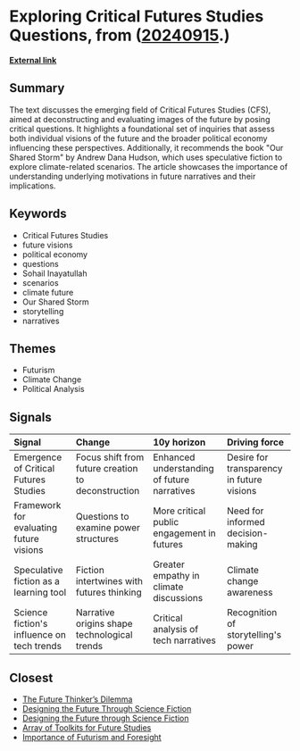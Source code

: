 # __Exploring Critical Futures Studies Questions__, from ([20240915](https://kghosh.substack.com/p/20240915).)

__[External link](https://futureslens.johanneskleske.com/key-questions-in-critical-futures-studies/)__



## Summary

The text discusses the emerging field of Critical Futures Studies (CFS), aimed at deconstructing and evaluating images of the future by posing critical questions. It highlights a foundational set of inquiries that assess both individual visions of the future and the broader political economy influencing these perspectives. Additionally, it recommends the book "Our Shared Storm" by Andrew Dana Hudson, which uses speculative fiction to explore climate-related scenarios. The article showcases the importance of understanding underlying motivations in future narratives and their implications.

## Keywords

* Critical Futures Studies
* future visions
* political economy
* questions
* Sohail Inayatullah
* scenarios
* climate future
* Our Shared Storm
* storytelling
* narratives

## Themes

* Futurism
* Climate Change
* Political Analysis

## Signals

| Signal                                     | Change                                             | 10y horizon                                 | Driving force                             |
|:-------------------------------------------|:---------------------------------------------------|:--------------------------------------------|:------------------------------------------|
| Emergence of Critical Futures Studies      | Focus shift from future creation to deconstruction | Enhanced understanding of future narratives | Desire for transparency in future visions |
| Framework for evaluating future visions    | Questions to examine power structures              | More critical public engagement in futures  | Need for informed decision-making         |
| Speculative fiction as a learning tool     | Fiction intertwines with futures thinking          | Greater empathy in climate discussions      | Climate change awareness                  |
| Science fiction's influence on tech trends | Narrative origins shape technological trends       | Critical analysis of tech narratives        | Recognition of storytelling's power       |

## Closest

* [The Future Thinker’s Dilemma](670b7a7f03caef5935520a962c78dd5a)
* [Designing the Future Through Science Fiction](5d2fec6b3cc04645c92e73267da0f7d9)
* [Designing the Future through Science Fiction](a438591373b3ce215c807a83c53eabe3)
* [Array of Toolkits for Future Studies](1627c349466b12746bafae14c5c576eb)
* [Importance of Futurism and Foresight](722ade56971a2446200f7ba6666eb4c1)